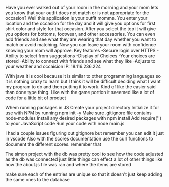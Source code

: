 Have you ever walked out of your room in the morning and your mom lets you know that your outfit does not match or is not appropriate for the occasion? Well this application is your outfit momma. You enter your location and the occasion for the day and it will give you options for first shirt color and style for that occasion. After you select the top it will give you options for bottoms, footwear, and other accessories. You can even add friends and see what they are wearing that day whether you want to match or avoid matching. Now you can leave your room with confidence knowing your mom will approve.
Key features
-Secure login over HTTPS
-Ability to select from suggestions
-Display of Choices
-Your choices are stored
-Ability to connect with friends and see what they like
-Adjusts to your weather and occaision
IP: 18.116.236.224

With java it is cool because it is similar to other programming languages so it is nothing crazy to learn but I think it will be difficult deciding what I want my program to do and then putting it to work. Kind of like the easier said than done type thing. Like with the game portion it seeemed like a lot of code for a little bit of product

Whem running packages in JS
Create your project directory
Initialize it for use with NPM by running npm init -y
Make sure .gitignore file contains node-modules
Install any desired packages with npm install <package name here>
Add require('<package name here>') to your JavaScript code
Run your code with node main.js


I had a couple issues figuring out gitignore but remember you can edit it just in vscode
Also with the scores documentation use the curl functions to document the different scores. remember that
  
The simon project with the db was pretty cool to see how the code adjusted as the db was connected just little things can effect a lot of other things like how the about.js file was ran and where the items are stored

  make sure each of the entries are unique so that it doesn't just keep adding the same ones to the database
